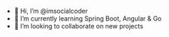 - 👋 Hi, I’m @imsocialcoder
- 🌱 I’m currently learning Spring Boot, Angular & Go
- 💞️ I’m looking to collaborate on new projects


<!---
imsocialcoder/imsocialcoder is a ✨ special ✨ repository because its `README.md` (this file) appears on your GitHub profile.
You can click the Preview link to take a look at your changes.
--->
